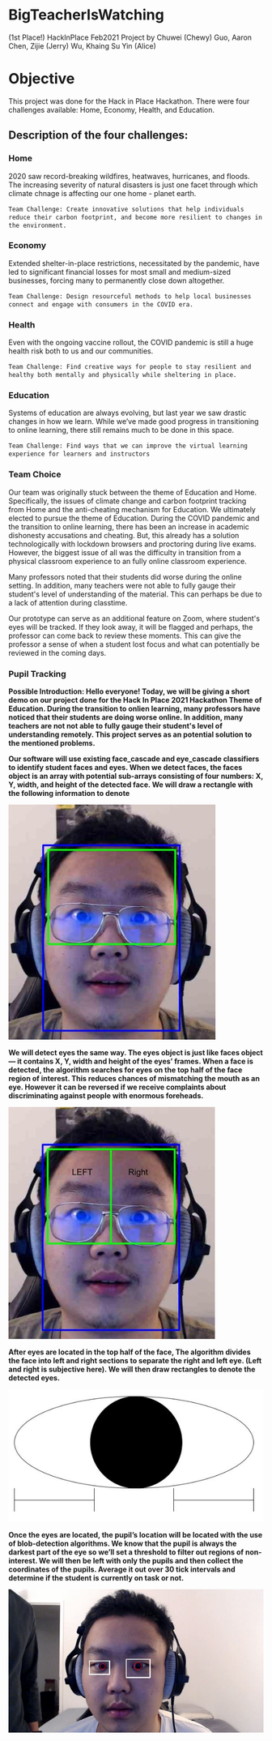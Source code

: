 # BigTeacherIsWatching
(1st Place!) HackInPlace Feb2021 Project by Chuwei (Chewy) Guo, Aaron Chen, Zijie (Jerry) Wu, Khaing Su Yin (Alice) 

<h1> Objective </h1>
<p>
    This project was done for the Hack in Place Hackathon. There were four challenges available: Home, Economy, Health, and Education.
</p>

<h2> Description of the four challenges: </h2>
<h3> Home </h3>
<p>
    2020 saw record-breaking wildfires, heatwaves, hurricanes, and floods. The increasing severity of natural disasters is just one facet through which climate chnage is affecting our one home - planet earth. 

    Team Challenge: Create innovative solutions that help individuals reduce their carbon footprint, and become more resilient to changes in the environment. 
</p>

<h3> Economy </h3>
<p>
    Extended shelter-in-place restrictions, necessitated by the pandemic, have led to significant financial losses for most small and medium-sized businesses, forcing many to permanently close down altogether. 

    Team Challenge: Design resourceful methods to help local businesses connect and engage with consumers in the COVID era. 
</p>

<h3> Health </h3>
<p>
    Even with the ongoing vaccine rollout, the COVID pandemic is still a huge health risk both to us and our communities.

    Team Challenge: Find creative ways for people to stay resilient and healthy both mentally and physically while sheltering in place.
</p>

<h3> Education </h3>
<p>
    Systems of education are always evolving, but last year we saw drastic changes in how we learn. While we’ve made good progress in transitioning to online learning, there still remains much to be done in this space.

    Team Challenge: Find ways that we can improve the virtual learning experience for learners and instructors
</p>

<h3> Team Choice </h3>
<p> 
    Our team was originally stuck between the theme of Education and Home. Specifically, the issues of climate change and carbon footprint tracking from Home and the anti-cheating mechanism for Education. We ultimately elected to pursue the theme of Education. During the COVID pandemic and the transition to online learning, there has been an increase in academic dishonesty accusations and cheating. But, this already has a solution technologically with lockdown browsers and proctoring during live exams. However, the biggest issue of all was the difficulty in transition from a physical classroom experience to an fully online classroom experience.
</p>

<p>
    Many professors noted that their students did worse during the online setting. In addition, many teachers were not able to fully gauge their student's level of understanding of the material. This can perhaps be due to a lack of attention during classtime.
</p>

<p>
    Our prototype can serve as an additional feature on Zoom, where student's eyes will be tracked. If they look away, it will be flagged and perhaps, the professor can come back to review these moments. This can give the professor a sense of when a student lost focus and what can potentially be reviewed in the coming days.
</p>

<h3> Pupil Tracking </h3>

<b>Possible Introduction<b>: Hello everyone! Today, we will be giving a short demo on our project done for the Hack In Place 2021 Hackathon Theme of Education. During the transition to onlien learning, many professors have noticed that their students are doing worse online. In addition, many teachers are not not able to fully gauge their student's level of understanding remotely. This project serves as an potential solution to the mentioned problems. 
 
Our software will use existing face_cascade and eye_cascade classifiers to identify student faces and eyes. When we detect faces, the faces object is an array with potential sub-arrays consisting of four numbers: X, Y, width, and height of the detected face. We will draw a rectangle with the following information to denote 

![alt text](img1.JPG)

We will detect eyes the same way. The eyes object is just like faces object — it contains X, Y, width and height of the eyes’ frames. When a face is detected, the algorithm searches for eyes on the top half of the face region of interest.  This reduces chances of mismatching the mouth as an eye. However it can be reversed if we receive complaints about discriminating against people with enormous foreheads.

![alt text](img2.JPG)

After eyes are located in the top half of the face, The algorithm divides the face into left and right sections to separate the right and left eye. (Left and right is subjective here). We will then draw rectangles to denote the detected eyes. 

![alt text](img3.JPG)

Once the eyes are located, the pupil’s location will be located with the use of blob-detection algorithms. We know that the pupil is always the darkest part of the eye so we’ll set a threshold to filter out regions of non-interest. We will then be left with only the pupils and then collect the coordinates of the pupils. Average it out over 30 tick intervals and determine if the student is currently on task or not.

![alt_text](cvworking.JPG)
